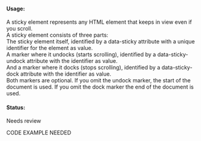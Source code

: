 #### Usage:

A sticky element represents any HTML element that keeps in view even if you scroll.  
A sticky element consists of three parts:  
The sticky element itself, identified by a data-sticky attribute with a unique identifier for the element as value.  
A marker where it undocks (starts scrolling), identified by a data-sticky-undock attribute with the identifier as value.  
And a marker where it docks (stops scrolling), identified by a data-sticky-dock attribute with the identifier as value.  
Both markers are optional. If you omit the undock marker, the start of the document is used. If you omit the dock marker the end of the document is used.

#### Status:

<p class="status review">Needs review</p>

CODE EXAMPLE NEEDED
